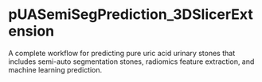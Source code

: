 # pUASemiSegPrediction_3DSlicerExtension
A complete workflow for predicting pure uric acid urinary stones that includes semi-auto segmentation stones, radiomics feature extraction, and machine learning prediction.

